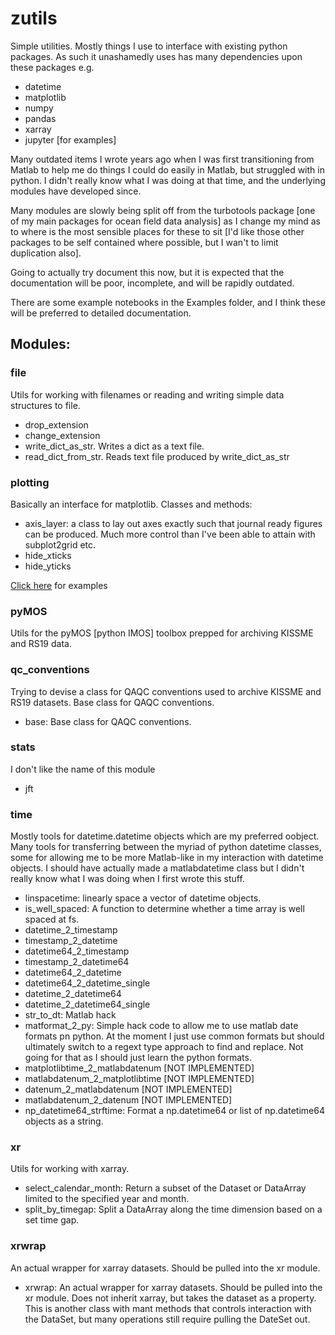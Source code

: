 # zutils
Simple utilities. Mostly things I use to interface with existing python packages. As such it unashamedly uses has many dependencies upon these packages e.g. 
- datetime 
- matplotlib
- numpy 
- pandas 
- xarray 
- jupyter [for examples]

Many outdated items I wrote years ago when I was first transitioning from Matlab to help me do things I could do easily in Matlab, but struggled with in python. I didn't really know what I was doing at that time, and the underlying modules have developed since. 

Many modules are slowly being split off from the turbotools package [one of my main packages for ocean field data analysis] as I change my mind as to where is the most sensible places for these to sit [I'd like those other packages to be self contained where possible, but I wan't to limit duplication also]. 

Going to actually try document this now, but it is expected that the documentation will be poor, incomplete, and will be rapidly outdated. 

There are some example notebooks in the Examples folder, and I think these will be preferred to detailed documentation.

## Modules:

### file
Utils for working with filenames or reading and writing simple data structures to file.
- drop_extension
- change_extension
- write_dict_as_str. Writes a dict as a text file. 
- read_dict_from_str. Reads text file produced by write_dict_as_str

### plotting
Basically an interface for matplotlib. Classes and methods:
- axis_layer: a class to lay out axes exactly such that journal ready figures can be produced. Much more control than I've been able to attain with subplot2grid etc. 
- hide_xticks
- hide_yticks

[Click here](https://github.com/iosonobert/zutils/blob/master/Examples/plotting.ipynb) for examples

### pyMOS
Utils for the pyMOS [python IMOS] toolbox prepped for archiving KISSME and RS19 data.

### qc_conventions
Trying to devise a class for QAQC conventions used to archive KISSME and RS19 datasets.
Base class for QAQC conventions. 
- base: Base class for QAQC conventions.

### stats
I don't like the name of this module
- jft

### time 
Mostly tools for datetime.datetime objects which are my preferred oobject. Many tools for transferring between the myriad of python datetime classes, some for allowing me
to be more Matlab-like in my interaction with datetime objects. I should have actually made a matlabdatetime class but I didn't really know what I was doing when I first wrote this stuff. 
- linspacetime: linearly space a vector of datetime objects.
- is_well_spaced: A function to determine whether a time array is well spaced at fs.
- datetime_2_timestamp
- timestamp_2_datetime
- datetime64_2_timestamp
- timestamp_2_datetime64
- datetime64_2_datetime
- datetime64_2_datetime_single
- datetime_2_datetime64
- datetime_2_datetime64_single
- str_to_dt: Matlab hack 
- matformat_2_py: Simple hack code to allow me to use matlab date formats pn python. At the moment I 
    just use common formats but should ultimately switch to a regext type approach to 
    find and replace. Not going for that as I should just learn the python formats. 
- matplotlibtime_2_matlabdatenum [NOT IMPLEMENTED]
- matlabdatenum_2_matplotlibtime [NOT IMPLEMENTED]
- datenum_2_matlabdatenum [NOT IMPLEMENTED]
- matlabdatenum_2_datenum [NOT IMPLEMENTED]
- np_datetime64_strftime: Format a np.datetime64 or list of np.datetime64 objects as a string.

### xr
Utils for working with xarray. 
- select_calendar_month: Return a subset of the Dataset or DataArray limited to the specified year and month.
- split_by_timegap: Split a DataArray along the time dimension based on a set time gap.

### xrwrap
An actual wrapper for xarray datasets. Should be pulled into the xr module. 
- xrwrap: An actual wrapper for xarray datasets. Should be pulled into the xr module. Does not inherit xarray, but takes the dataset as a property. This is another class with mant methods that controls interaction with the DataSet, but many operations still require pulling the DateSet out. 

